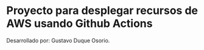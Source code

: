 # Proyecto para desplegar recursos de AWS usando Github Actions

Desarrollado por: Gustavo Duque Osorio.
